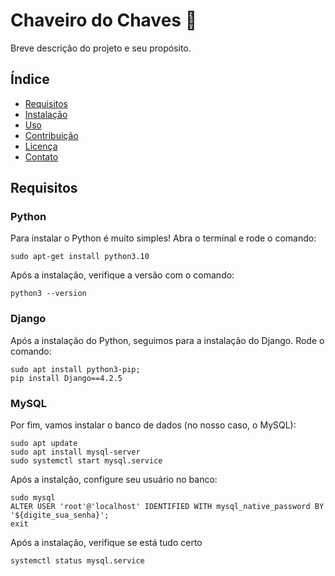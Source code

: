 # Chaveiro do Chaves 🔑

Breve descrição do projeto e seu propósito.

## Índice

- [Requisitos](#requisitos)
- [Instalação](#instalação)
- [Uso](#uso)
- [Contribuição](#contribuição)
- [Licença](#licença)
- [Contato](#contato)

## Requisitos

### Python

Para instalar o Python é muito simples! Abra o terminal e rode o comando:

```
sudo apt-get install python3.10
```

Após a instalação, verifique a versão com o comando:

```
python3 --version
```

### Django

Após a instalação do Python, seguimos para a instalação do Django. Rode o comando:

```
sudo apt install python3-pip;
pip install Django==4.2.5
```

### MySQL

Por fim, vamos instalar o banco de dados (no nosso caso, o MySQL):

```
sudo apt update
sudo apt install mysql-server
sudo systemctl start mysql.service
```

Após a instalção, configure seu usuário no banco:

```
sudo mysql
ALTER USER 'root'@'localhost' IDENTIFIED WITH mysql_native_password BY '${digite_sua_senha}';
exit
```

Após a instalação, verifique se está tudo certo

```
systemctl status mysql.service
```